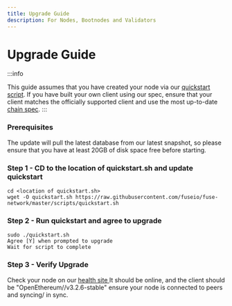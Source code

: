 ```yaml
---
title: Upgrade Guide
description: For Nodes, Bootnodes and Validators
---
```


# Upgrade Guide

:::info

This guide assumes that you have created your node via our [quickstart script](https://github.com/fuseio/fuse-network/blob/master/scripts/quickstart.sh). If you have built your own client using our spec, ensure that your client matches the officially supported client and use the most up-to-date [chain spec](https://github.com/fuseio/fuse-network/blob/master/config/spec.json).
:::

### Prerequisites

The update will pull the latest database from our latest snapshot, so please ensure that you have at least 20GB of disk space free before starting.

### Step 1 - CD to the location of quickstart.sh and update quickstart

```
cd <location of quickstart.sh>
wget -O quickstart.sh https://raw.githubusercontent.com/fuseio/fuse-network/master/scripts/quickstart.sh
```

### Step 2 - Run quickstart and agree to upgrade

```
sudo ./quickstart.sh
Agree [Y] when prompted to upgrade
Wait for script to complete
```

### Step 3 - Verify Upgrade

Check your node on our [health site ](https://health.fuse.io)It should be online, and the client should be "OpenEthereum//v3.2.6-stable" ensure your node is connected to peers and syncing/ in sync.


